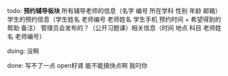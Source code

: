 todo:
**预约辅导板块**
所有辅导老师的信息（名字 编号 所在学科 性别 年龄 邮箱）
学生的预约信息（学生姓名 老师编号 老师姓名 学生手机 预约时间 + 希望得到的帮助 备注）
管理员会发布的？（公开习题课）相关信息（时间 地点 科目 老师姓名 老师编号）


doing:
没啊



done:
写不了一点
open籽肾
能不能搞快点啊
我叼你


